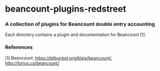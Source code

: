 # beancount-plugins-redstreet

### A collection of plugins for Beancount double entry accounting
Each directory contains a plugin and documentation for Beancount [1].


### References

[1] Beancount: https://bitbucket.org/blais/beancount/, http://furius.ca/beancount/
